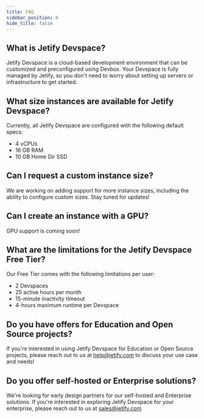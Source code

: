 ```yaml
---
title: FAQ
sidebar_position: 6
hide_title: false
---
```


## What is Jetify Devspace?

Jetify Devspace is a cloud-based development environment that can be customized and preconfigured using Devbox. Your Devspace is fully managed by Jetify, so you don't need to worry about setting up servers or infrastructure to get started.

## What size instances are available for Jetify Devspace?

Currently, all Jetify Devspace are configured with the following default specs:

* 4 vCPUs
* 16 GB RAM
* 10 GB Home Dir SSD

## Can I request a custom instance size?

We are working on adding support for more instance sizes, including the ability to configure custom sizes. Stay tuned for updates!

## Can I create an instance with a GPU?

GPU support is coming soon!

## What are the limitations for the Jetify Devspace Free Tier?

Our Free Tier comes with the following limitations per user:

* 2 Devspaces
* 25 active hours per month
* 15-minute inactivity timeout
* 4-hours maximum runtime per Devspace

## Do you have offers for Education and Open Source projects?

If you're interested in using Jetify Devspace for Education or Open Source projects, please reach out to us at [help@jetify.com](mailto:help@jetify.com) to discuss your use case and needs!

## Do you offer self-hosted or Enterprise solutions?

We're looking for early design partners for our self-hosted and Enterprise solutions. If you're interested in exploring Jetify Devspace for your enterprise, please reach out to us at [sales@jetify.com](mailto:sales@jetify.com)
